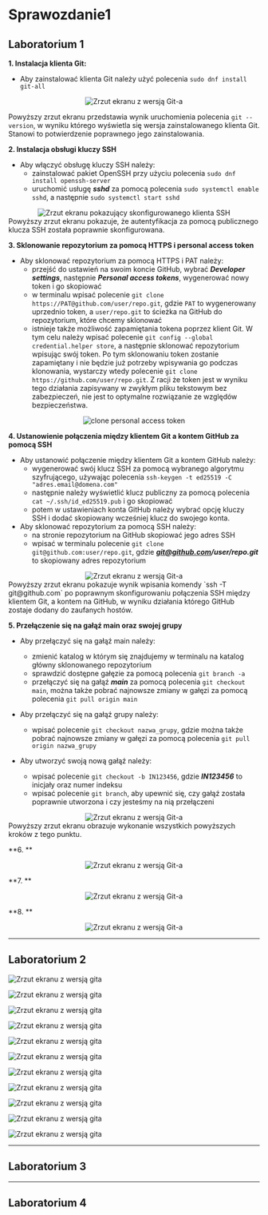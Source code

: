 # Sprawozdanie1

## Laboratorium 1
**1. Instalacja klienta Git:**

- Aby zainstalować klienta Git należy użyć polecenia `sudo dnf install git-all`

<div align="center"> 
	<img src="1/1_git.jpg" alt="Zrzut ekranu z wersją Git-a">
</div>

Powyższy zrzut ekranu przedstawia wynik uruchomienia polecenia `git --version`, w wyniku którego wyświetla się wersja zainstalowanego klienta Git. Stanowi to potwierdzenie poprawnego jego zainstalowania.


**2. Instalacja obsługi kluczy SSH**

- Aby włączyć obsługę kluczy SSH należy:
  - zainstalować pakiet OpenSSH przy użyciu polecenia `sudo dnf install openssh-server`
  - uruchomić usługę _**sshd**_ za pomocą polecenia `sudo systemctl enable sshd`, a następnie `sudo systemctl start sshd`

<div align="center">
	<img src="1/1_ssh.jpg" alt="Zrzut ekranu pokazujący skonfigurowanego klienta SSH">
</div>
Powyższy zrzut ekranu pokazuje, że autentyfikacja za pomocą publicznego klucza SSH została poprawnie skonfigurowana.



**3. Sklonowanie repozytorium za pomocą HTTPS i personal access token**

- Aby sklonować repozytorium za pomocą HTTPS i PAT należy:
  - przejść do ustawień na swoim koncie GitHub, wybrać _**Developer settings**_, następnie _**Personal access tokens**_, wygenerować nowy token i go skopiować
  - w terminalu wpisać polecenie `git clone https://PAT@github.com/user/repo.git`, gdzie `PAT` to wygenerowany uprzednio token, a `user/repo.git` to ścieżka na GitHub do repozytorium, które chcemy sklonować
  - istnieje także możliwość zapamiętania tokena poprzez klient Git. W tym celu należy wpisać polecenie `git config --global credential.helper store`, a następnie sklonować repozytorium wpisując swój token. Po tym sklonowaniu token zostanie zapamiętany i nie będzie już potrzeby wpisywania go podczas klonowania, wystarczy wtedy polecenie `git clone https://github.com/user/repo.git`. Z racji że token jest w wyniku tego działania zapisywany w zwykłym pliku tekstowym bez zabezpieczeń, nie jest to optymalne rozwiązanie ze względów bezpieczeństwa.
 
<div align="center"> 
	<img src="1/2_repo.jpg" alt="clone personal access token	">
</div>


**4. Ustanowienie połączenia między klientem Git a kontem GitHub za pomocą SSH**

- Aby ustanowić połączenie między klientem Git a kontem GitHub należy:
  - wygenerować swój klucz SSH za pomocą wybranego algorytmu szyfrującego, używając polecenia `ssh-keygen -t ed25519 -C "adres.email@domena.com"` 
  - następnie należy wyświetlić klucz publiczny za pomocą polecenia `cat ~/.ssh/id_ed25519.pub` i go skopiować
  - potem w ustawieniach konta GitHub należy wybrać opcję kluczy SSH i dodać skopiowany wcześniej klucz do swojego konta.
- Aby sklonować repozytorium za pomocą SSH należy:
  - na stronie repozytorium na GitHub skopiować jego adres SSH
  - wpisać w terminalu polecenie `git clone git@github.com:user/repo.git`, gdzie _**git@github.com/user/repo.git**_ to skopiowany adres repozytorium

<div align="center"> 
	<img src="1/3_git.jpg" alt="Zrzut ekranu z wersją Git-a">
</div>
Powyższy zrzut ekranu pokazuje wynik wpisania komendy `ssh -T git@github.com` po poprawnym skonfigurowaniu połączenia SSH między klientem Git, a kontem na GitHub, w wyniku działania którego GitHub zostaje dodany do zaufanych hostów. 

**5. Przełączenie się na gałąź main oraz swojej grupy**

- Aby przełączyć się na gałąź main należy:
  - zmienić katalog w którym się znajdujemy w terminalu na katalog główny sklonowanego repozytorium
  - sprawdzić dostępne gałęzie za pomocą polecenia `git branch -a`
  - przełączyć się na gałąź _**main**_ za pomocą polecenia `git checkout main`, można także pobrać najnowsze zmiany w gałęzi za pomocą polecenia `git pull origin main`
- Aby przełączyć się na gałąź grupy należy:
  - wpisać polecenie `git checkout nazwa_grupy`, gdzie można także pobrać najnowsze zmiany w gałęzi za pomocą polecenia `git pull origin nazwa_grupy`


- Aby utworzyć swoją nową gałąź należy:
  - wpisać polecenie `git checkout -b IN123456`, gdzie _**IN123456**_ to inicjały oraz numer indeksu
  - wpisać polecenie `git branch`, aby upewnić się, czy gałąź została poprawnie utworzona i czy jesteśmy na nią przełączeni
<div align="center"> 
	<img src="1/4_branches.jpg" alt="Zrzut ekranu z wersją Git-a">
</div>
Powyższy zrzut ekranu obrazuje wykonanie wszystkich powyższych kroków z tego punktu.

**6. **
<div align="center"> 
	<img src="1/6_1.jpg" alt="Zrzut ekranu z wersją Git-a">
</div>


**7. **
<div align="center"> 
	<img src="1/6_2.jpg" alt="Zrzut ekranu z wersją Git-a">
</div>


**8. **
<div align="center"> 
	<img src="1/6_3.jpg" alt="Zrzut ekranu z wersją Git-a">
</div>


***
## Laboratorium 2
![Zrzut ekranu z wersją gita](2/1.jpg)

![Zrzut ekranu z wersją gita](2/2.jpg)

![Zrzut ekranu z wersją gita](2/3.jpg)

![Zrzut ekranu z wersją gita](2/4.jpg)

![Zrzut ekranu z wersją gita](2/5.jpg)

![Zrzut ekranu z wersją gita](2/6.jpg)

![Zrzut ekranu z wersją gita](2/7.jpg)

![Zrzut ekranu z wersją gita](2/8.jpg)

![Zrzut ekranu z wersją gita](2/9.jpg)

![Zrzut ekranu z wersją gita](2/10.jpg)

![Zrzut ekranu z wersją gita](2/11.jpg)


***
## Laboratorium 3


***
## Laboratorium 4
